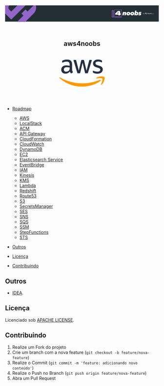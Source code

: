 <header>
    <p align="center"> <img src="assets/4noobs.svg" alt="4noobs"> </p>
</header>

<header>
  <h2 align="center">aws4noobs</h2>
  <h1 align="center"><img src="assets/aws-logo.svg" alt="aws-logo" width="150"></h1>

</header>

* [Roadmap](#roadmap)
    - [AWS](./doc/aws)
    - [LocalStack](./doc/localstack)
    - [ACM](./doc/acm)
    - [API Gateway](./doc/api-gateway)
    - [CloudFormation](./doc/cloud-formation)
    - [CloudWatch](./doc/cloud-watch)
    - [DynamoDB](./doc/dynamo)
    - [EC2](./doc/ec2)
    - [Elasticsearch Service](./doc/elastic-search)
    - [EventBridge](./doc/event-bridge)
    - [IAM](./doc/iam)
    - [Kinesis](./doc/kinesis)
    - [KMS](./doc/kms)
    - [Lambda](./doc/lambda)
    - [Redshift](./doc/redshift)
    - [Route53](./doc/route-53)
    - [S3](./doc/s3)
    - [SecretsManager](./doc/secret-manager)
    - [SES](./doc/ses)
    - [SNS](./doc/sns)
    - [SQS](./doc/sqs)
    - [SSM](./doc/ssm)
    - [StepFunctions](./doc/step-function)
    - [STS](./doc/sts)
    
* [Outros](#others)
* [Licença](#license)
* [Contribuindo](#contributing)
 

<div id='others'></div> 

## Outros

- [IDEA](https://www.jetbrains.com/idea/download/#section=linux).

<div id='license'></div>

## Licença

Licenciado sob [APACHE LICENSE](LICENSE).

<div id='contributing'></div>

## Contribuindo

1. Realize um Fork do projeto
2. Crie um branch com a nova feature (`git checkout -b feature/nova-feature`)
3. Realize o Commit (`git commit -m 'feature: adicionando novo conteúdo'`)
4. Realize o Push no Branch (`git push origin feature/nova-feature`)
5. Abra um Pull Request


